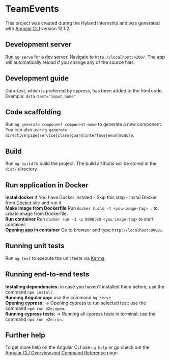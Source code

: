 # TeamEvents

This project was created during the Hyland internship and was generated with [Angular CLI](https://github.com/angular/angular-cli) version 12.1.2.

## Development server

Run `ng serve` for a dev server. Navigate to `http://localhost:4200/`. The app will automatically reload if you change any of the source files.

## Development guide

Data-test, which is preferred by cypress, has been added to the html code.\
Example: `data-test="input_name"`

## Code scaffolding

Run `ng generate component component-name` to generate a new component. You can also use `ng generate directive|pipe|service|class|guard|interface|enum|module`.

## Build

Run `ng build` to build the project. The build artifacts will be stored in the `dist/` directory.

## Run application in Docker

**Instal docker** if You have Docker instaled - Skip this step - Instal Docker from [Docker](https://www.docker.com/get-started) site and run it.\
**Make Image from Dockerfile** Run `docker build -t <you-image-tag> .` to create image from Dockerfile.\
**Run container** Run `docker run -d -p 8080:80 <you-image-tag>` to start container.\
**Opening app in container** Go to browser and type `http://localhost:8080/`.

## Running unit tests

Run `ng test` to execute the unit tests via [Karma](https://karma-runner.github.io).

## Running end-to-end tests

**Installing dependencies:** in case you haven't installed them before, use the command `npm install`.\
**Running Angular app:** use the command `ng serve`\
**Opening cypress:** -> Opening cypress to run selected test: use the command `npm run e2e:open`.\
**Running cypress tests:** -> Running all cypress tests in terminal: use the command `npm run e2e:run`.

## Further help

To get more help on the Angular CLI use `ng help` or go check out the [Angular CLI Overview and Command Reference](https://angular.io/cli) page.
